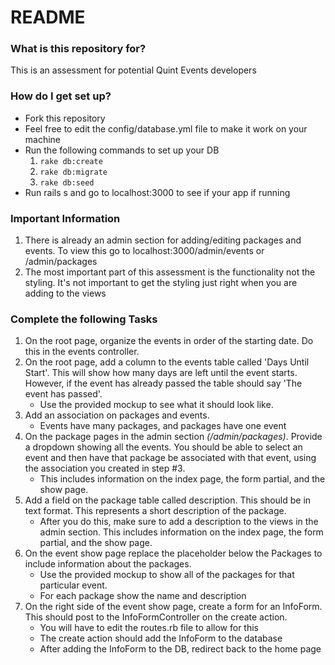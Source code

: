 # README #


### What is this repository for? ###
This is an assessment for potential Quint Events developers

### How do I get set up? ###

* Fork this repository
* Feel free to edit the config/database.yml file to make it work on your machine
* Run the following commands to set up your DB
    1. ```rake db:create```
    2. ```rake db:migrate```
    3. ```rake db:seed```
* Run rails s and go to localhost:3000 to see if your app if running

### Important Information ###
  1. There is already an admin section for adding/editing packages and events.  To view this go to localhost:3000/admin/events or /admin/packages
  2. The most important part of this assessment is the functionality not the styling.  It's not important to get the styling just right when you are adding to the views

### Complete the following Tasks ###
1. On the root page, organize the events in order of the starting date.  Do this in the events controller.
2. On the root page, add a column to the events table called 'Days Until Start'.  This will show how many days are left until the event starts.  However, if the event has already passed the table should say 'The event has passed'.
    * Use the provided mockup to see what it should look like.
3. Add an association on packages and events.
    * Events have many packages, and packages have one event
4. On the package pages in the admin section *(/admin/packages)*. Provide a dropdown showing all the events.  You should be able to select an event and then have that package be associated with that event, using the association you created in step #3.  
    * This includes information on the index page, the form partial, and the show page.
5. Add a field on the package table called description.  This should be in text format.  This represents a short description of the package.
    * After you do this, make sure to add a description to the views in the admin section.  This includes information on the index page, the form partial, and the show page.
6. On the event show page replace the placeholder below the Packages to include information about the packages.
    * Use the provided mockup to show all of the packages for that particular event.  
    * For each package show the name and description
7. On the right side of the event show page, create a form for an InfoForm.  This should post to the InfoFormController on the create action.
    * You will have to edit the routes.rb file to allow for this
    * The create action should add the InfoForm to the database
    * After adding the InfoForm to the DB, redirect back to the home page

